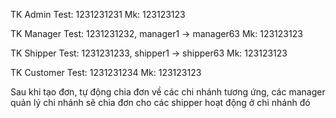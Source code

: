 TK Admin Test: 1231231231
Mk: 123123123

TK Manager Test: 1231231232, manager1 -> manager63
Mk: 123123123

TK Shipper Test: 1231231233, shipper1 -> shipper63
Mk: 123123123

TK Customer Test: 1231231234
Mk: 123123123

Sau khi tạo đơn, tự động chia đơn về các chi nhánh tương ứng, các manager quản lý chi nhánh sẽ chia đơn cho các shipper hoạt động ở chi nhánh đó

